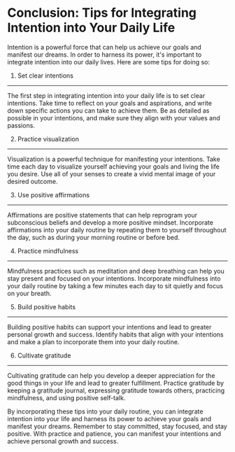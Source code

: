 Conclusion: Tips for Integrating Intention into Your Daily Life
===============================================================

Intention is a powerful force that can help us achieve our goals and manifest our dreams. In order to harness its power, it's important to integrate intention into our daily lives. Here are some tips for doing so:

1. Set clear intentions
-----------------------

The first step in integrating intention into your daily life is to set clear intentions. Take time to reflect on your goals and aspirations, and write down specific actions you can take to achieve them. Be as detailed as possible in your intentions, and make sure they align with your values and passions.

2. Practice visualization
-------------------------

Visualization is a powerful technique for manifesting your intentions. Take time each day to visualize yourself achieving your goals and living the life you desire. Use all of your senses to create a vivid mental image of your desired outcome.

3. Use positive affirmations
----------------------------

Affirmations are positive statements that can help reprogram your subconscious beliefs and develop a more positive mindset. Incorporate affirmations into your daily routine by repeating them to yourself throughout the day, such as during your morning routine or before bed.

4. Practice mindfulness
-----------------------

Mindfulness practices such as meditation and deep breathing can help you stay present and focused on your intentions. Incorporate mindfulness into your daily routine by taking a few minutes each day to sit quietly and focus on your breath.

5. Build positive habits
------------------------

Building positive habits can support your intentions and lead to greater personal growth and success. Identify habits that align with your intentions and make a plan to incorporate them into your daily routine.

6. Cultivate gratitude
----------------------

Cultivating gratitude can help you develop a deeper appreciation for the good things in your life and lead to greater fulfillment. Practice gratitude by keeping a gratitude journal, expressing gratitude towards others, practicing mindfulness, and using positive self-talk.

By incorporating these tips into your daily routine, you can integrate intention into your life and harness its power to achieve your goals and manifest your dreams. Remember to stay committed, stay focused, and stay positive. With practice and patience, you can manifest your intentions and achieve personal growth and success.
